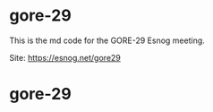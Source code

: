 # gore-29

This is the md code for the GORE-29 Esnog meeting. 

Site: https://esnog.net/gore29
# gore-29
